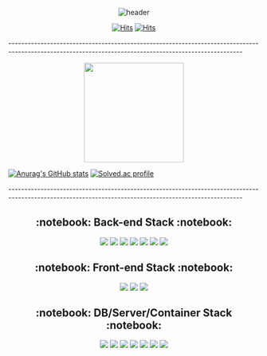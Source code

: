 <div align = "center">
 
![header](https://capsule-render.vercel.app/api?type=cylinder&color=ffffff&height=80&section=header&text=ExerciseDeveloper&fontColor=000000&fontSize=45&animation=fadeIn&fontAlignY=30)


[![Hits](https://hits.seeyoufarm.com/api/count/incr/badge.svg?url=https%3A%2F%2Fgithub.com%2Fmbc2579&count_bg=%23000000&title_bg=%23000000&icon=github.svg&icon_color=%23FFFFFF&title=github&edge_flat=false)](https://github.com/mbc2579) [![Hits](https://hits.seeyoufarm.com/api/count/incr/badge.svg?url=https%3A%2F%2Fmbc2579.tistory.com&count_bg=%23000000&title_bg=%23000000&icon=blogger.svg&icon_color=%23FFFFFF&title=TISTORY&edge_flat=false)](https://mbc2579.tistory.com/)



</div>

<h> -------------------------------------------------------------------------------------------------------------------------------------------------------</h>

<div align = "center">
 <img src="https://search.pstatic.net/common/?src=http%3A%2F%2Fblogfiles.naver.net%2FMjAyMTA4MTFfMzIg%2FMDAxNjI4NjQ0MDMyMTg2.SMhtwyxUlAya9a4jR1Ek3MQr9bXT9OqJceMkYJMJeV8g.DOYZExBOTHHFabQgFZpDVJXwp7fcsF94twHmyzSpK6sg.PNG.basicspace11%2F6.PNG&type=sc960_832" height="200" width"200"> 
</div>

[![Anurag's GitHub stats](https://github-readme-stats.vercel.app/api?username=anuraghazra)](https://github.com/anuraghazra/github-readme-stats) [![Solved.ac profile](http://mazassumnida.wtf/api/v2/generate_badge?boj=mbc2579)](https://solved.ac/mbc2579)

<h> -------------------------------------------------------------------------------------------------------------------------------------------------------</h>

<div align = "center">

 <h2>:notebook: Back-end Stack :notebook:</h2>


<img src="https://img.shields.io/badge/JAVA-ffffff?style=for-the-badge&logo=java&logoColor=black">
<img src="https://img.shields.io/badge/Spring-ffffff?style=for-the-badge&logo=Spring&logoColor=black">
<img src="https://img.shields.io/badge/SpringBoot-ffffff?style=for-the-badge&logo=SpringBoot&logoColor=black">
<img src="https://img.shields.io/badge/Eclipse-ffffff?style=for-the-badge&logo=Eclipse%20IDE&logoColor=black">
<img src="https://img.shields.io/badge/Python-ffffff?style=for-the-badge&logo=Python&logoColor=black">
<img src="https://img.shields.io/badge/Flask-ffffff?style=for-the-badge&logo=Flask&logoColor=black">
<img src="https://img.shields.io/badge/VisualStudioCode-ffffff?style=for-the-badge&logo=VisualStudioCode&logoColor=black">
  

<br>
  
<h2>:notebook: Front-end Stack :notebook:</h2>

<img src="https://img.shields.io/badge/HTML5-ffffff?style=for-the-badge&logo=HTML5&logoColor=black">
<img src="https://img.shields.io/badge/CSS3-ffffff?style=for-the-badge&logo=CSS3&logoColor=black">
<img src="https://img.shields.io/badge/jQuery-ffffff?style=for-the-badge&logo=jQuery&logoColor=black">
 
<br>
 
<h2>:notebook: DB/Server/Container Stack :notebook:</h2>
<img src="https://img.shields.io/badge/MySQL-ffffff?style=for-the-badge&logo=MySQL&logoColor=black">
<img src="https://img.shields.io/badge/MongoDB-ffffff?style=for-the-badge&logo=MongoDB&logoColor=black">
<img src="https://img.shields.io/badge/ApacheTomcat-ffffff?style=for-the-badge&logo=ApacheTomcat&logoColor=black">
<img src="https://img.shields.io/badge/Nginx-ffffff?style=for-the-badge&logo=Nginx&logoColor=black">
<img src="https://img.shields.io/badge/Amazon AWS-ffffff?style=for-the-badge&logo=Amazon AWS&logoColor=black">
<img src="https://img.shields.io/badge/Docker-ffffff?style=for-the-badge&logo=Docker&logoColor=black">
<img src="https://img.shields.io/badge/Kubernetes-ffffff?style=for-the-badge&logo=Kubernetes&logoColor=black">

</div>
